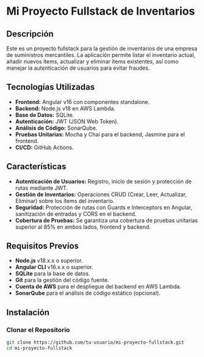 # Mi Proyecto Fullstack de Inventarios

## Descripción

Este es un proyecto fullstack para la gestión de inventarios de una empresa de suministros mercantiles. La aplicación permite listar el inventario actual, añadir nuevos ítems, actualizar y eliminar ítems existentes, así como manejar la autenticación de usuarios para evitar fraudes.

## Tecnologías Utilizadas

- **Frontend:** Angular v16 con componentes standalone.
- **Backend:** Node.js v18 en AWS Lambda.
- **Base de Datos:** SQLite.
- **Autenticación:** JWT (JSON Web Token).
- **Análisis de Código:** SonarQube.
- **Pruebas Unitarias:** Mocha y Chai para el backend, Jasmine para el frontend.
- **CI/CD:** GitHub Actions.

## Características

- **Autenticación de Usuarios:** Registro, inicio de sesión y protección de rutas mediante JWT.
- **Gestión de Inventarios:** Operaciones CRUD (Crear, Leer, Actualizar, Eliminar) sobre los ítems del inventario.
- **Seguridad:** Protección de rutas con Guards e Interceptors en Angular, sanitización de entradas y CORS en el backend.
- **Cobertura de Pruebas:** Se garantiza una cobertura de pruebas unitarias superior al 85% en ambos lados, frontend y backend.

## Requisitos Previos

- **Node.js** v18.x.x o superior.
- **Angular CLI** v16.x.x o superior.
- **SQLite** para la base de datos.
- **Git** para la gestión del código fuente.
- **Cuenta de AWS** para el despliegue del backend en AWS Lambda.
- **SonarQube** para el análisis de código estático (opcional).

## Instalación

### Clonar el Repositorio

```bash
git clone https://github.com/tu-usuario/mi-proyecto-fullstack.git
cd mi-proyecto-fullstack